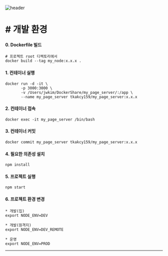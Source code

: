 ![header](https://capsule-render.vercel.app/api?type=cylinder&color=gradient&height=120&section=header&text=My%20Page&fontSize=40)

# \# 개발 환경
#### 0. Dockerfile 빌드
```
# 프로젝트 root 디렉토리에서
docker build --tag my_node:x.x.x .
```

#### 1. 컨테이너 실행
```
docker run -d -it \
       -p 3000:3000 \
       -v /Users/jwkim/DockerShare/my_page_server/:/app \
       --name my_page_server tkakcy159/my_page_server:x.x.x
```

#### 2. 컨테이너 접속
```
docker exec -it my_page_server /bin/bash
```

#### 3. 컨테이너 커밋
```
docker commit my_page_server tkakcy159/my_page_server:x.x.x
```

#### 4. 필요한 의존성 설치
```
npm install
```

#### 5. 프로젝트 실행
```
npm start
```

#### 6. 프로젝트 환경 변경
```
* 개발(집)
export NODE_ENV=DEV

* 개발(원격지)
export NODE_ENV=DEV_REMOTE

* 운영
export NODE_ENV=PROD
```
---